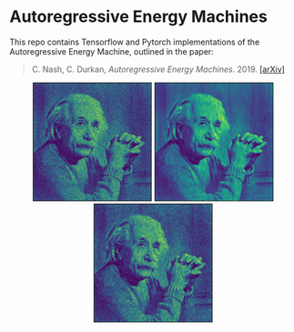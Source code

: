 # Autoregressive Energy Machines

This repo contains Tensorflow and Pytorch implementations of the Autoregressive Energy Machine, outlined in the paper:

> C. Nash, C. Durkan, _Autoregressive Energy Machines_. 2019. [[arXiv]](https://arxiv.org/abs/1904.05626)

<p align="center">
  <img width="210" height="210" src="./img/einstein-data.png">
  <img width="210" height="210" src="./img/einstein-aem.png">
  <img width="210" height="210" src="./img/einstein-aem-samples.png">
</p>
